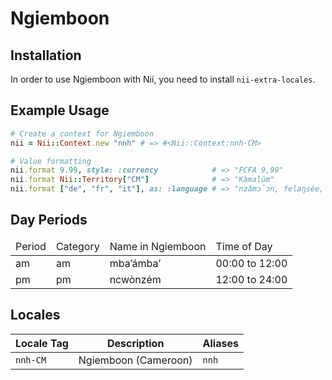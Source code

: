 <!-- This file has been generated. Source: src/docs/languages/_template.md.erb -->

# Ngiemboon

## Installation

In order to use Ngiemboon with Nii, you need to install `nii-extra-locales`.

## Example Usage

``` ruby
# Create a context for Ngiemboon
nii = Nii::Context.new "nnh" # => #<Nii::Context:nnh-CM>

# Value formatting
nii.format 9.99, style: :currency            # => "FCFA 9,99"
nii.format Nii::Territory["CM"]              # => "Kàmalûm"
nii.format ["de", "fr", "it"], as: :language # => "nzǎmɔ̂ɔn, felaŋsée, it"
```

## Day Periods


<table>
  <thead>
    <tr>
      <td>Period</td>
      <td>Category</td>
      <td>Name in Ngiemboon</td>
      <td>Time of Day</td>
    </tr>
  </thead>
  <tbody>
    <tr>
      <td>am</td>
      <td>am</td>
      <td>mbaʼámbaʼ</td>
      <td>00:00 to 12:00</td>
    </tr>
    <tr>
      <td>pm</td>
      <td>pm</td>
      <td>ncwònzém</td>
      <td>12:00 to 24:00</td>
    </tr>
  </tbody>
</table>



## Locales

<table>
  <thead>
    <tr>
      <th>Locale Tag</th>
      <th>Description</th>
      <th>Aliases</th>
    </tr>
  </thead>
  <tbody>
    <tr>
      <td><code>nnh-CM</code></td>
      <td>Ngiemboon (Cameroon)</td>
      <td><code>nnh</code></td>
    </tr>
  </tbody>
</table>


